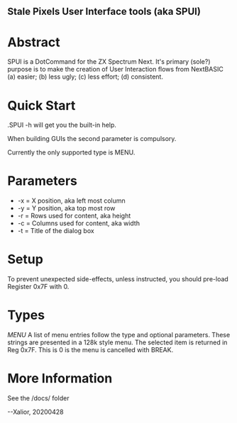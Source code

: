 Stale Pixels User Interface tools (aka SPUI)
--

Abstract
==
SPUI is a DotCommand for the ZX Spectrum Next. It's primary (sole?) purpose is to make the creation of User Interaction 
flows from NextBASIC (a) easier; (b) less ugly; (c) less effort; (d) consistent.

Quick Start
==
.SPUI -h  will get you the built-in help.

When building GUIs the second parameter <TYPE> is compulsory. 

Currently the only supported type is MENU.

Parameters
==
 * -x =  X position, aka left most column
 * -y =  Y position, aka top most row
 * -r =  Rows used for content, aka height
 * -c =  Columns used for content, aka width
 * -t =  Title of the dialog box
 
Setup
==
 To prevent unexpected side-effects, unless instructed, you should pre-load Register 0x7F with 0.
 
Types
==
*MENU*
 A list of menu entries follow the type and optional parameters. These strings are presented in a 128k style menu.  The selected item is returned in Reg 0x7F.  This is 0 is the menu is cancelled with BREAK.
 
More Information
==
See the /docs/ folder

--Xalior, 20200428